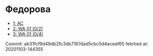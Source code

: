 # Федорова
- [1: AC](1.md)
- [2: WA 01 (0/2)](2.md)
- [3: WA 01 (0/4)](3.md)

Commit: ab31fcf9d49db2fc3db7167dad5cbc5d4aceaf65
 fetched at: 20201103-144355
